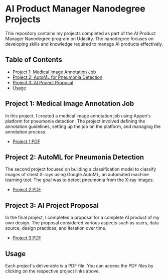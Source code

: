# AI Product Manager Nanodegree Projects

This repository contains my projects completed as part of the AI Product Manager Nanodegree program on Udacity. The nanodegree focuses on developing skills and knowledge required to manage AI products effectively.

## Table of Contents

- [Project 1: Medical Image Annotation Job](#project-1-medical-image-annotation-job)
- [Project 2: AutoML for Pneumonia Detection](#project-2-automl-for-pneumonia-detection)
- [Project 3: AI Project Proposal](#project-3-ai-project-proposal)
- [Usage](#usage)

## Project 1: Medical Image Annotation Job

In this project, I created a medical image annotation job using Appen's platform for pneumonia detection. The project involved defining the annotation guidelines, setting up the job on the platform, and managing the annotation process.

- [Project 1 PDF](link-to-project-1-pdf)

## Project 2: AutoML for Pneumonia Detection

The second project focused on building a classification model to classify images of chest X-rays using Google AutoML, an automated machine learning tool. The goal was to detect pneumonia from the X-ray images.

- [Project 2 PDF](link-to-project-2-pdf)

## Project 3: AI Project Proposal

In the final project, I completed a proposal for a complete AI product of my own design. The proposal considered various aspects such as users, data source, design practices, and iteration over time.

- [Project 3 PDF](link-to-project-3-pdf)

## Usage

Each project's deliverable is a PDF file. You can access the PDF files by clicking on the respective project links above.
